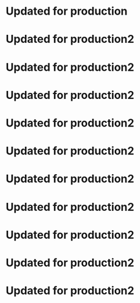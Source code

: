 # Updated for production
# Updated for production2 
# Updated for production2 
# Updated for production2 
# Updated for production2 
# Updated for production2 
# Updated for production2 
# Updated for production2 
# Updated for production2 
# Updated for production2 
# Updated for production2 
